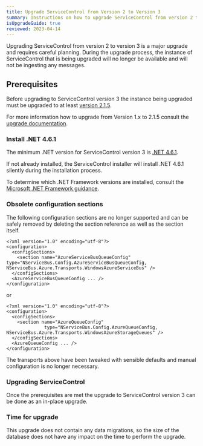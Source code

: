 ```yaml
---
title: Upgrade ServiceControl from Version 2 to Version 3
summary: Instructions on how to upgrade ServiceControl from version 2 to 3
isUpgradeGuide: true
reviewed: 2023-04-14
---
```


Upgrading ServiceControl from version 2 to version 3 is a major upgrade and requires careful planning. During the upgrade process, the instance of ServiceControl that is being upgraded will no longer be available and will not be ingesting any messages.

## Prerequisites

Before upgrading to ServiceControl version 3 the instance being upgraded must be upgraded to at least [version 2.1.5](https://github.com/Particular/ServiceControl/releases/tag/2.1.5).

For more information how to upgrade from Version 1.x to 2.1.5 consult the [upgrade documentation](/servicecontrol/upgrades/1to2.md).

### Install .NET 4.6.1

The minimum .NET version for ServiceControl version 3 is [.NET 4.6.1](https://www.microsoft.com/en-us/download/details.aspx?id=49982).

If not already installed, the ServiceControl installer will install .NET 4.6.1 silently during the installation process.

To determine which .NET Framework versions are installed, consult the [Microsoft .NET Framework guidance](https://docs.microsoft.com/en-us/dotnet/framework/migration-guide/how-to-determine-which-versions-are-installed).

### Obsolete configuration sections

The following configuration sections are no longer supported and can be safely removed by deleting the section reference as well as the section itself.

```
<?xml version="1.0" encoding="utf-8"?>
<configuration>
  <configSections>
    <section name="AzureServiceBusQueueConfig" type="NServiceBus.Config.AzureServiceBusQueueConfig, NServiceBus.Azure.Transports.WindowsAzureServiceBus" />
  </configSections>
  <AzureServiceBusQueueConfig ... />
</configuration>
```

or

```
<?xml version="1.0" encoding="utf-8"?>
<configuration>
  <configSections>
    <section name="AzureQueueConfig"
              type="NServiceBus.Config.AzureQueueConfig, NServiceBus.Azure.Transports.WindowsAzureStorageQueues" />
  </configSections>
  <AzureQueueConfig ... />
</configuration>
```

The transports above have been tweaked with sensible defaults and manual configuration is no longer necessary.

### Upgrading ServiceControl

Once the prerequisites are met the upgrade to ServiceControl version 3 can be done as an in-place upgrade.


### Time for upgrade

This upgrade does not contain any data migrations, so the size of the database does not have any impact on the time to perform the upgrade.
